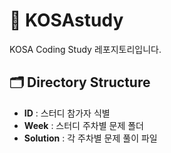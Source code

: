 # 🚀 KOSAstudy
KOSA Coding Study 레포지토리입니다.

## 🗂️ Directory Structure

- **ID** : 스터디 참가자 식별
- **Week** : 스터디 주차별 문제 폴더
- **Solution** : 각 주차별 문제 풀이 파일
